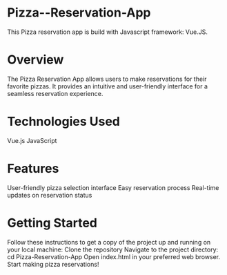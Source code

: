 # Pizza--Reservation-App
This Pizza reservation app is build with Javascript framework: Vue.JS.

# Overview
The Pizza Reservation App allows users to make reservations for their favorite pizzas. It provides an intuitive and user-friendly interface for a seamless reservation experience.

# Technologies Used
Vue.js
JavaScript

# Features
User-friendly pizza selection interface
Easy reservation process
Real-time updates on reservation status

# Getting Started
Follow these instructions to get a copy of the project up and running on your local machine:
Clone the repository
Navigate to the project directory: cd Pizza-Reservation-App
Open index.html in your preferred web browser.
Start making pizza reservations!
